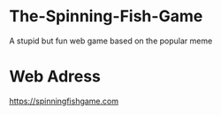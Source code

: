 # The-Spinning-Fish-Game
A stupid but fun web game based on the popular meme

# Web Adress
https://spinningfishgame.com
